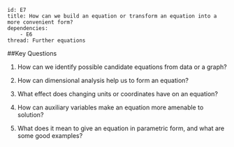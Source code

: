 ````
id: E7
title: How can we build an equation or transform an equation into a more convenient form?
dependencies: 
    - E6
thread: Further equations
````
##Key Questions

1. How can we identify possible candidate equations from data or a graph?

1. How can dimensional analysis help us to form an equation?

1. What effect does changing units or coordinates have on an equation?

1. How can auxiliary variables make an equation more amenable to solution?

1. What does it mean to give an equation in parametric form, and what are some good examples?
